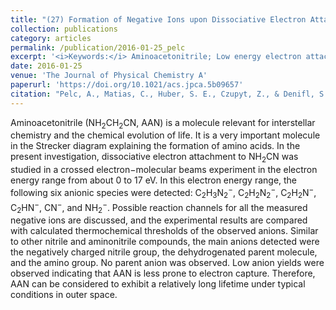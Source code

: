 ```yaml
---
title: "(27) Formation of Negative Ions upon Dissociative Electron Attachment to the Astrochemically Relevant Molecule Aminoacetonitrile"
collection: publications
category: articles
permalink: /publication/2016-01-25_pelc
excerpt: '<i>Keywords:</i> Aminoacetonitrile; Low energy electron attachment; Dissociative electron attachment; Interstellar chemistry; Evolution of life'
date: 2016-01-25
venue: 'The Journal of Physical Chemistry A'
paperurl: 'https://doi.org/10.1021/acs.jpca.5b09657'
citation: "Pelc, A., Matias, C., Huber, S. E., Czupyt, Z., & Denifl, S. (2016). Formation of Negative Ions upon Dissociative Electron Attachment to the Astrochemically Relevant Molecule Aminoacetonitrile. <i>The Journal of Physical Chemistry A, 120</i>, 903-110."
---
```


Aminoacetonitrile (NH<sub>2</sub>CH<sub>2</sub>CN, AAN) is a molecule relevant for interstellar chemistry and the chemical evolution of life. It is a very important molecule in the Strecker diagram explaining the formation of amino acids. In the present investigation, dissociative electron attachment to NH<sub>2</sub>CN was studied in a crossed electron−molecular beams experiment in the electron energy range from about 0 to 17 eV. In this electron energy range, the following six anionic species were detected: C<sub>2</sub>H<sub>3</sub>N<sub>2</sub><sup>−</sup>, C<sub>2</sub>H<sub>2</sub>N<sub>2</sub><sup>−</sup>, C<sub>2</sub>H<sub>2</sub>N<sup>−</sup>, C<sub>2</sub>HN<sup>−</sup>, CN<sup>−</sup>, and NH<sub>2</sub><sup>−</sup>. Possible reaction channels for all the measured negative ions are discussed, and the experimental results are compared with calculated thermochemical thresholds of the observed anions. Similar to other nitrile and aminonitrile compounds, the main anions detected were the negatively charged nitrile group, the dehydrogenated parent molecule, and the amino group. No parent anion was observed. Low anion yields were observed indicating that AAN is less prone to electron capture. Therefore, AAN can be considered to exhibit a relatively long lifetime under typical conditions in outer space.